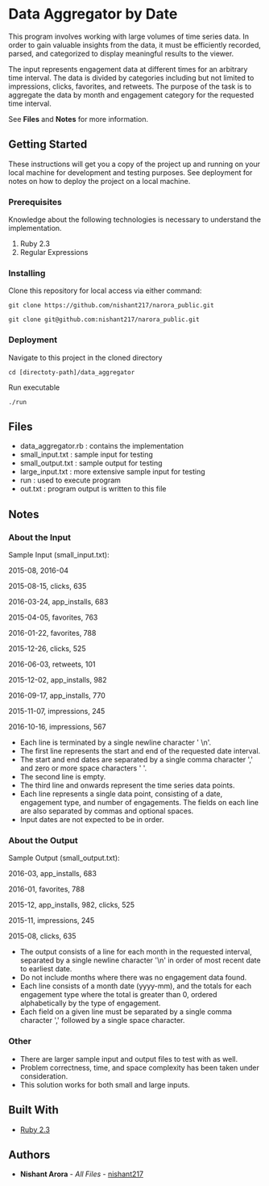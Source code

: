 # Data Aggregator by Date

This program involves working with large volumes of time series data. In order
to gain valuable insights from the data, it must be efficiently recorded,
parsed, and categorized to display meaningful results to the viewer.

The input represents engagement data at different times for an arbitrary time
interval. The data is divided by categories including but not limited to
impressions, clicks, favorites, and retweets. The purpose of the task is to
aggregate the data by month and engagement category for the requested
time interval.

See **Files** and **Notes** for more information.


## Getting Started

These instructions will get you a copy of the project up and running on your local machine for development and testing purposes. See deployment for notes on how to deploy the project on a local machine.

### Prerequisites
Knowledge about the following technologies is necessary to understand the implementation.

1. Ruby 2.3
2. Regular Expressions


### Installing

Clone this repository for local access via either command:
```
git clone https://github.com/nishant217/narora_public.git

git clone git@github.com:nishant217/narora_public.git
```

### Deployment

Navigate to this project in the cloned directory
```
cd [directoty-path]/data_aggregator
```

Run executable
```
./run
```

## Files
* data_aggregator.rb : contains the implementation
* small_input.txt : sample input for testing
* small_output.txt : sample output for testing
* large_input.txt : more extensive sample input for testing
* run : used to execute program
* out.txt : program output is written to this file

## Notes

### About the Input

Sample Input (small_input.txt):


2015-08, 2016-04


2015-08-15, clicks, 635


2016-03-24, app_installs, 683

2015-04-05, favorites, 763

2016-01-22, favorites, 788

2015-12-26, clicks, 525

2016-06-03, retweets, 101

2015-12-02, app_installs, 982

2016-09-17, app_installs, 770

2015-11-07, impressions, 245

2016-10-16, impressions, 567


* Each line is terminated by a single newline character ' \n'.
* The first line represents the start and end of the requested date interval.
* The start and end dates are separated by a single comma character ',' and zero or more space characters ' '.
* The second line is empty.
* The third line and onwards represent the time series data points.
* Each line represents a single data point, consisting of a date, engagement type, and number of engagements. The fields on each line are also separated by commas and optional spaces.
* Input dates are not expected to be in order.


### About the Output

Sample Output (small_output.txt):

2016-03, app_installs, 683

2016-01, favorites, 788

2015-12, app_installs, 982, clicks, 525

2015-11, impressions, 245

2015-08, clicks, 635


* The output consists of a line for each month in the requested interval, separated by a single newline character '\n' in order of most recent date to earliest date.
* Do not include months where there was no engagement data found.
* Each line consists of a month date (yyyy-mm), and the totals for each engagement type where the total is greater than 0, ordered alphabetically by the type of engagement.
* Each field on a given line must be separated by a single comma character ',' followed by a single space character.

### Other

* There are larger sample input and output files to test with as well.
* Problem correctness, time, and space complexity has been taken under consideration.
* This solution works for both small and large inputs.


## Built With

* [Ruby 2.3](https://www.ruby-lang.org/en/)


## Authors

* **Nishant Arora** - *All Files* - [nishant217](https://github.com/nishant217)

